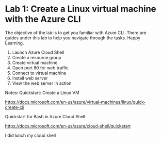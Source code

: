 # Lab 1: Create a Linux virtual machine with the Azure CLI

The objective of the lab is to get you familiar with Azure CLI.
There are guides under this lab to help you navigate through the tasks. 
Happy Learning.


1. Launch Azure Cloud Shell
2. Create a resource group
3. Create virtual machine
4. Open port 80 for web traffic
5. Connect to virtual machine
6. Install web server
7. View the web server in action



Notes:
Quickstart: Create a Linux VM

https://docs.microsoft.com/en-us/azure/virtual-machines/linux/quick-create-cli

Quickstart for Bash in Azure Cloud Shell

https://docs.microsoft.com/en-us/azure/cloud-shell/quickstart


I did lunch my cloud shell 